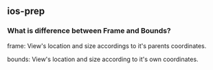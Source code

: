 ## ios-prep

### What is difference between Frame and Bounds?

frame: View's location and size accordings to it's parents coordinates.  

bounds: View's location and size according to it's own coordinates. 
